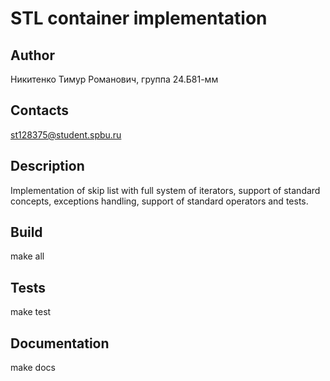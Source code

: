 # STL container implementation

## Author
Никитенко Тимур Романович, группа 24.Б81-мм

## Contacts
st128375@student.spbu.ru

## Description
Implementation of skip list with full system of iterators, support of standard concepts, exceptions handling, support of standard operators and tests.

## Build
make all
## Tests
make test
## Documentation
make docs
